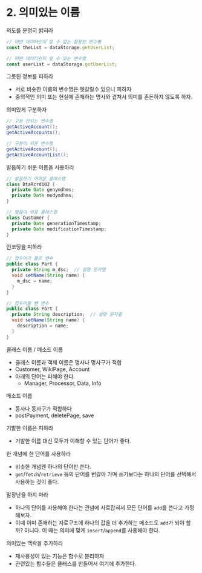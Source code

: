 # 2. 의미있는 이름

의도를 분명히 밝혀라

~~~javascript
// 어떤 데이터인지 알 수 없는 잘못된 변수명
const theList = dataStorage.getUserList;

// 어떤 데이터인지 알 수 있는 변수명
const userList = dataStorage.getUserList;
~~~

그릇된 정보를 피하라

- 서로 비슷한 이름의 변수명은 헷갈릴수 있으니 피하자
- 중의적인 의미 또는 현실에 존재하는 명사와 겹쳐서 의미를 혼돈하지 않도록 하자.

의미있게 구분하자

~~~java
// 구분 안되는 변수명
getActiveAccount();
getActiveAccounts();

// 구분이 쉬운 변수명
getActiveAccount();
getActiveAccountList();
~~~

발음하기 쉬운 이름을 사용하라

~~~java
// 발음하기 어려운 클래스명
class DtaRcrd102 {
  private Date genymdhms;
  private Date modymdhms;
}

// 발음이 쉬운 클래스명
class Customer {
  private Date generationTimestamp;
  private Date modificationTimestamp;
}
~~~

인코딩을 피하라

~~~java
// 접두어가 붙은 변수
public class Part {
  private String m_dsc;  // 설명 문자열
  void setName(String name) {
    m_dsc = name;
  }
}

// 접두어를 뺀 변수
public class Part {
  private String description;  // 설명 문자열
  void setName(String name) {
    description = name;
  }
}
~~~

클래스 이름 / 메소드 이름

- 클래스 이름과 객체 이름은 명사나 명사구가 적합
- Customer, WikiPage, Account
- 아래의 단어는 피해야 한다.
  - Manager, Processor, Data, Info

메소드 이름

- 동사나 동사구가 적합하다
- postPayment, deletePage, save

기발한 이름은 피하라

- 기발한 이름 대신 모두가 이해할 수 있는 단어가 좋다.

한 개념에 한 단어를 사용하라

- 비슷한 개념엔 하나의 단어만 쓴다.
- `get`/`fetch`/`retrieve` 등의 단어를 번갈아 가며 쓰기보다는 하나의 단어를 선택해서 사용하는 것이 좋다.

말장난을 하지 마라

- 하나의 단어를 사용해야 한다는 관념에 사로잡혀서 모든 단어를 `add`를 쓴다고 가정해보자.
- 이때 이미 존재하는 자료구조에 하나의 값을 더 추가하는 메소드도 `add`가 되야 할까? 아니다. 이 때는 의미에 맞게 `insert`/`append`를 사용해야 한다.

의미있는 맥락을 추가하라

- 재사용성이 있는 기능은 함수로 분리하자
- 관련있는 함수들은 클래스를 만들어서 여기에 추가한다. 